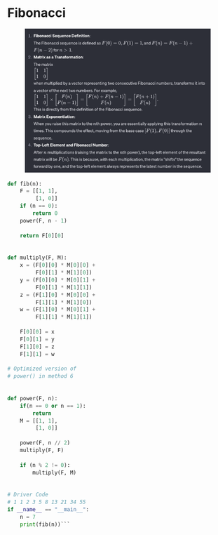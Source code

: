 # Fibonacci

<figure><img src="../../../.gitbook/assets/Screenshot 2023-11-14 at 8.56.16 AM.png" alt=""><figcaption></figcaption></figure>

````python
def fib(n):
    F = [[1, 1],
         [1, 0]]
    if (n == 0):
        return 0
    power(F, n - 1)
 
    return F[0][0]
 
 
def multiply(F, M):
    x = (F[0][0] * M[0][0] +
         F[0][1] * M[1][0])
    y = (F[0][0] * M[0][1] +
         F[0][1] * M[1][1])
    z = (F[1][0] * M[0][0] +
         F[1][1] * M[1][0])
    w = (F[1][0] * M[0][1] +
         F[1][1] * M[1][1])
 
    F[0][0] = x
    F[0][1] = y
    F[1][0] = z
    F[1][1] = w
 
# Optimized version of
# power() in method 6
 
 
def power(F, n):
    if(n == 0 or n == 1):
        return
    M = [[1, 1],
         [1, 0]]
 
    power(F, n // 2)
    multiply(F, F)
 
    if (n % 2 != 0):
        multiply(F, M)
 
 
# Driver Code
# 1 1 2 3 5 8 13 21 34 55
if __name__ == "__main__":
    n = 7
    print(fib(n))```
````
